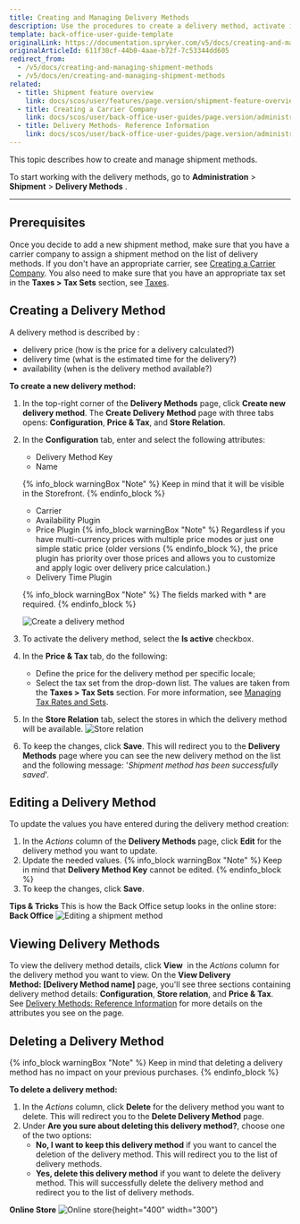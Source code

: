 ```yaml
---
title: Creating and Managing Delivery Methods
description: Use the procedures to create a delivery method, activate it, set a price and tax set, and define a delivery method per store in the Back Office.
template: back-office-user-guide-template
originalLink: https://documentation.spryker.com/v5/docs/creating-and-managing-shipment-methods
originalArticleId: 611f30cf-44b0-4aae-b72f-7c53344dd605
redirect_from:
  - /v5/docs/creating-and-managing-shipment-methods
  - /v5/docs/en/creating-and-managing-shipment-methods
related:
  - title: Shipment feature overview
    link: docs/scos/user/features/page.version/shipment-feature-overview.html
  - title: Creating a Carrier Company
    link: docs/scos/user/back-office-user-guides/page.version/administration/delivery-methods/creating-carrier-companies.html
  - title: Delivery Methods- Reference Information
    link: docs/scos/user/back-office-user-guides/page.version/administration/delivery-methods/references/delivery-methods-reference-information.html
---
```


This topic describes how to create and manage shipment methods.

To start working with the delivery methods, go to **Administration** > **Shipment** > **Delivery Methods** .
***

## Prerequisites
Once you decide to add a new shipment method, make sure that you have a carrier company to assign a shipment method on the list of delivery methods. If you don't have an appropriate carrier, see [Creating a Carrier Company](/docs/scos/user/back-office-user-guides/{{page.version}}/administration/delivery-methods/creating-carrier-companies.html). You also need to make sure that you have an appropriate tax set in the **Taxes > Tax Sets** section, see [Taxes](/docs/scos/user/back-office-user-guides/{{page.version}}/administration/tax-rates/taxes.html).

## Creating a Delivery Method
A delivery method is described by :
* delivery price (how is the price for a delivery calculated?)
* delivery time (what is the estimated time for the delivery?)
* availability (when is the delivery method available?)

**To create a new delivery method:**
1. In the top-right corner of the **Delivery Methods** page, click **Create new delivery method**. The **Create Delivery Method** page with three tabs opens: **Configuration**, **Price & Tax**, and **Store Relation**.
2. In the **Configuration** tab, enter and select the following attributes:
    * Delivery Method Key
    * Name

    {% info_block warningBox "Note" %}
Keep in mind that it will be visible in the Storefront.
{% endinfo_block %}
    * Carrier
    * Availability Plugin
    * Price Plugin
    {% info_block warningBox "Note" %}
Regardless if you have multi-currency prices with multiple price modes or just one simple static price (older versions
{% endinfo_block %}, the price plugin has priority over those prices and allows you to customize and apply logic over delivery price calculation.)
    * Delivery Time Plugin

    {% info_block warningBox "Note" %}
The fields marked with * are required.
{% endinfo_block %}

    ![Create a delivery method](https://spryker.s3.eu-central-1.amazonaws.com/docs/User+Guides/Back+Office+User+Guides/Administration/Shipment/Creating+and+Managing+Shipment+Methods/create-delivery-method.png)

3. To activate the delivery method, select the **Is active** checkbox.
4. In the **Price & Tax** tab, do the following:
    * Define the price for the delivery method per specific locale;
    * Select the tax set from the drop-down list. The values are taken from the **Taxes > Tax Sets** section. For more information, see [Managing Tax Rates and Sets](/docs/scos/user/back-office-user-guides/{{page.version}}/administration/tax-rates/managing-tax-rates.html).

5. In the **Store Relation** tab, select the stores in which the delivery method will be available.
![Store relation](https://spryker.s3.eu-central-1.amazonaws.com/docs/User+Guides/Back+Office+User+Guides/Administration/Shipment/Creating+and+Managing+Shipment+Methods/store-relation-delivery-method.png)

6. To keep the changes, click **Save**. This will redirect you to the **Delivery Methods** page where you can see the new delivery method on the list and the following message: '*Shipment method has been successfully saved*'.

## Editing a Delivery Method
To update the values you have entered during the delivery method creation:
1. In the _Actions_ column of the **Delivery Methods** page, click **Edit** for the delivery method you want to update.
2. Update the needed values.
    {% info_block warningBox "Note" %}
Keep in mind that **Delivery Method Key** cannot be edited.
{% endinfo_block %}
4. To keep the changes, click **Save**.

**Tips & Tricks**
This is how the Back Office setup looks in the online store:
**Back Office**
![Editing a shipment method](https://spryker.s3.eu-central-1.amazonaws.com/docs/User+Guides/Back+Office+User+Guides/Administration/Shipment/Creating+and+Managing+Shipment+Methods/editing-shipment-method.png)

## Viewing Delivery Methods
To view the delivery method details, click **View**  in the *Actions* column for the delivery method you want to view. On the **View Delivery Method: [Delivery Method name]** page, you'll see three sections containing delivery method details: **Configuration**, **Store relation**, and **Price & Tax**. See [Delivery Methods: Reference Information](/docs/scos/user/back-office-user-guides/{{page.version}}/administration/delivery-methods/references/delivery-methods-reference-information.html) for more details on the attributes you see on the page.

## Deleting a Delivery Method
{% info_block warningBox "Note" %}
Keep in mind that deleting a delivery method has no impact on your previous purchases.
{% endinfo_block %}

**To delete a delivery method:**

1. In the *Actions* column, click **Delete** for the delivery method you want to delete. This will redirect you to the **Delete Delivery Method** page.
2. Under **Are you sure about deleting this delivery method?**, choose one of the two options:
    * **No, I want to keep this delivery method** if you want to cancel the deletion of the delivery method. This will redirect you to the list of delivery methods.
    * **Yes, delete this delivery method** if you want to delete the delivery method. This will successfully delete the delivery method and redirect you to the list of delivery methods.

**Online Store**
![Online store](https://spryker.s3.eu-central-1.amazonaws.com/docs/User+Guides/Back+Office+User+Guides/Administration/Shipment/Creating+and+Managing+Shipment+Methods/online-store.png){height="400" width="300"}
